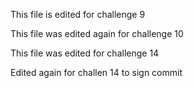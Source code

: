 This file is edited for challenge 9

This file was edited again for challenge 10

This file was edited for challenge 14

Edited again for challen 14 to sign commit